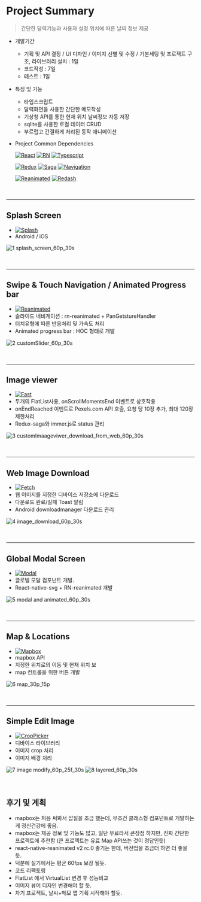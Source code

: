 # Project Summary

> 간단한 달력기능과 사용자 설정 위치에 따른 날찌 정보 제공
- 개발기간
  + 기획 및 API 결정 / UI 디자인 / 이미지 선별 및 수정 / 기본세팅 및 프로젝트 구조, 라이브러리 설치 : 1일
  + 코드작성 : 7일
  + 테스트 : 1일
- 특징 및 기능
  + 타입스크립트
  + 달력화면을 사용한 간단한 메모작성
  + 기상청 API를 통한 현재 위치 날씨정보 자동 저장
  + sqlite를 사용한 로컬 데이터 CRUD
  + 부르럽고 간결하게 처리된 동작 애니메이션
- Project Common Dependencies

  [![React](https://img.shields.io/badge/React-v16.13.1-white?style=flat&labelColor=blue&logoColor=black&logo=react)](https://github.com/facebook/react)
[![RN](https://img.shields.io/badge/React--Native-v0.63.4-white?style=fla&labelColor=blue&logoColor=blackt&logo=react)](https://github.com/facebook/react-native)
[![Typescript](https://img.shields.io/badge/Typescript-v4.1.3-white?style=flat&labelColor=blue&logoColor=black&logo=typescript)](https://github.com/microsoft/TypeScript)

  [![Redux](https://img.shields.io/badge/Redux-v7.2.2-white?style=flat&labelColor=blue&logoColor=black&logo=redux)](https://github.com/reduxjs/redux)
[![Saga](https://img.shields.io/badge/Redux--saga-v1.1.3-white?style=flat&labelColor=blue&logoColor=black&logo=redux-saga)](https://github.com/redux-saga/redux-saga)
[![Navigation](https://img.shields.io/badge/React--Navigation-v5-white?style=flat&labelColor=blue&logoColor=black&logo=react)](https://github.com/react-navigation/react-navigation)

  [![Reanimated](https://img.shields.io/badge/React--native--reanimated-v2.0.0--rc.0-white?style=flat&labelColor=blue&logoColor=black&logo=react)](https://docs.swmansion.com/react-native-reanimated/)
[![Redash](https://img.shields.io/badge/React--native--redash-v16.0.8-white?style=flat&labelColor=blue&logoColor=black&logo=react)](https://github.com/wcandillon/react-native-redash)
</br></br></br>
***
## Splash Screen
- [![Splash](https://img.shields.io/badge/React--native--splash--screen-v3.2.0-white?style=flat&labelColor=blue&logoColor=black&logo=react)](https://github.com/crazycodeboy/react-native-splash-screen)
- Android / iOS

![1 splash_screen_60p_30s](https://user-images.githubusercontent.com/25360777/108144861-d3642000-710d-11eb-95b7-e2f1066196fd.gif)
</br></br></br>
***
## Swipe & Touch Navigation / Animated Progress bar
- [![Reanimated](https://img.shields.io/badge/React--native--reanimated-v2.0.0--rc.0-white?style=flat&labelColor=blue&logoColor=black&logo=react)](https://docs.swmansion.com/react-native-reanimated/)
- 슬라이드 네비게이션 : rn-reanimated + PanGetstureHandler
- 터치유형에 따른 반응처리 및 가속도 처리
- Animated progress bar : HOC 형태로 개발

![2 customSlider_60p_30s](https://user-images.githubusercontent.com/25360777/108144893-e1b23c00-710d-11eb-8430-e286ed92766a.gif)
</br></br></br>
***
## Image viewer
- [![Fast](https://img.shields.io/badge/React--native--fast--image-v8.2.4-white?style=flat&labelColor=blue&logoColor=black&logo=react)](https://github.com/DylanVann/react-native-fast-image)
- 두개의 FlatList사용, onScrollMomentsEnd 이벤트로 상호작용
- onEndReached 이벤트로 Pexels.com API 호출, 요청 당 10장 추가, 최대 120장 제한처리
- Redux-saga와 immer.js로 status 관리

![3 customImaageviwer_download_from_web_60p_30s](https://user-images.githubusercontent.com/25360777/108144918-ec6cd100-710d-11eb-934f-ce850e3593af.gif)
</br></br></br>
***
## Web Image Download
- [![Fetch](https://img.shields.io/badge/Rn--fetch--blob-v0.12.0-white?style=flat&labelColor=blue&logoColor=black&logo=react)](https://github.com/joltup/rn-fetch-blob)
- 웹 이미지를 지정한 디바이스 저장소에 다운로드
- 다운로드 완료/실패 Toast 알림
- Android downloadmanager 다운로드 관리

![4 image_download_60p_30s](https://user-images.githubusercontent.com/25360777/108144940-f5f63900-710d-11eb-8443-db68a10023a5.gif)
</br></br></br>
***
## Global Modal Screen
- [![Modal](https://img.shields.io/badge/React--native--svg-v12.1.0-white?style=flat&labelColor=blue&logoColor=black&logo=react)](https://github.com/react-native-svg/react-native-svg)
- 글로벌 모달 컴포넌트 개발.
- React-native-svg + RN-reanimated 개발

![5 modal and animated_60p_30s](https://user-images.githubusercontent.com/25360777/108144962-ff7fa100-710d-11eb-898b-bdb9848d7544.gif)
</br></br></br>
***
## Map & Locations
- [![Mapbox](https://img.shields.io/badge/React--native--mapbox--gl-v8.1.0-white?style=flat&labelColor=blue&logoCoor=black&logo=google-maps)](https://github.com/react-native-mapbox-gl/maps)
- mapbox API
- 지정한 위치로의 이동 및 현재 위치 보 
- map 컨트롤을 위한 버튼 개발

![6 map_30p_15p](https://user-images.githubusercontent.com/25360777/108144976-07d7dc00-710e-11eb-8bed-eda478c2f53a.gif)
</br></br></br>
***
## Simple Edit Image
- [![CropPicker](https://img.shields.io/badge/React--native--image--crop--picker-v0.35.3-white?style=flat&labelColor=blue&logoCoor=black&logo=react)](https://github.com/ivpusic/react-native-image-crop-picker)
- 디바이스 라이브러리
- 이미지 crop 처리
- 이미지 배경 처리

![7 image modify_60p_25f_30s](https://user-images.githubusercontent.com/25360777/108144990-0efeea00-710e-11eb-8020-f2d9dbd74ecc.gif)
![8 layered_60p_30s](https://user-images.githubusercontent.com/25360777/108145022-19b97f00-710e-11eb-9f25-1527e4441dd0.gif)
</br></br></br>


## 후기 및 계획
- mapbox는 처음 써봐서 삽질을 조금 했는데, 무조건 클래스형 컴포넌트로 개발하는게 정신건강에 좋음.
- mapbox는 제공 정보 및 기능도 많고, 일단 무료라서 큰장점
  하지만, 진짜 간단한 프로젝트에 추천함 (큰 프로젝트는 유료 Map API쓰는 것이 정답인듯)
- react-native-reanimated v2 rc.0 좋기는 한데, 버전업을 조금더 하면 더 좋을 듯.
- 덕분에 실기에서는 평균 60fps 보장 될듯.
- 코드 리펙토링
- FlatList 에서 VirtualList 변경 후 성능비교
- 이미지 뷰어 디자인 변경해야 할 듯.
- 차기 프로젝트, 날씨+메모 앱 기획 시작해야 할듯.
